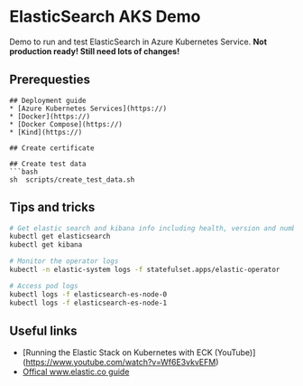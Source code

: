 # ElasticSearch AKS Demo

Demo to run and test ElasticSearch in Azure Kubernetes Service. **Not production ready! Still need lots of changes!**

## Prerequesties
```
## Deployment guide
* [Azure Kubernetes Services](https://)
* [Docker](https://)
* [Docker Compose](https://)
* [Kind](https://)

## Create certificate

## Create test data
```bash
sh  scripts/create_test_data.sh
```

## Tips and tricks
```bash
# Get elastic search and kibana info including health, version and number of nodes
kubectl get elasticsearch
kubectl get kibana

# Monitor the operator logs
kubectl -n elastic-system logs -f statefulset.apps/elastic-operator

# Access pod logs
kubectl logs -f elasticsearch-es-node-0
kubectl logs -f elasticsearch-es-node-1
```
## Useful links
* [Running the Elastic Stack on Kubernetes with ECK (YouTube)] (https://www.youtube.com/watch?v=Wf6E3vkvEFM)
* [Offical www.elastic.co guide](https://www.elastic.co/guide/en/cloud-on-k8s/1.9/k8s-overview.html)